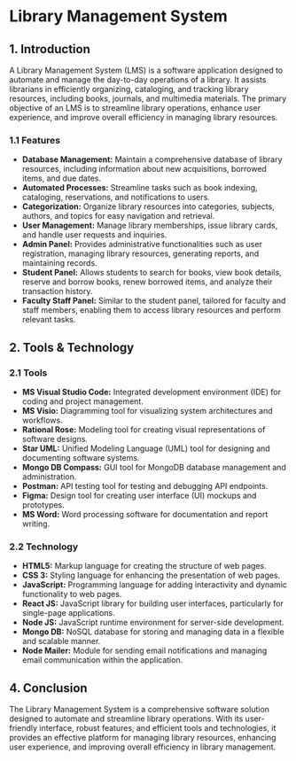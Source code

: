 # Library Management System

## 1. Introduction

A Library Management System (LMS) is a software application designed to automate and manage the day-to-day operations of a library. It assists librarians in efficiently organizing, cataloging, and tracking library resources, including books, journals, and multimedia materials. The primary objective of an LMS is to streamline library operations, enhance user experience, and improve overall efficiency in managing library resources.

### 1.1 Features

- **Database Management:** Maintain a comprehensive database of library resources, including information about new acquisitions, borrowed items, and due dates.
- **Automated Processes:** Streamline tasks such as book indexing, cataloging, reservations, and notifications to users.
- **Categorization:** Organize library resources into categories, subjects, authors, and topics for easy navigation and retrieval.
- **User Management:** Manage library memberships, issue library cards, and handle user requests and inquiries.
- **Admin Panel:** Provides administrative functionalities such as user registration, managing library resources, generating reports, and maintaining records.
- **Student Panel:** Allows students to search for books, view book details, reserve and borrow books, renew borrowed items, and analyze their transaction history.
- **Faculty Staff Panel:** Similar to the student panel, tailored for faculty and staff members, enabling them to access library resources and perform relevant tasks.

## 2. Tools & Technology

### 2.1 Tools

- **MS Visual Studio Code:** Integrated development environment (IDE) for coding and project management.
- **MS Visio:** Diagramming tool for visualizing system architectures and workflows.
- **Rational Rose:** Modeling tool for creating visual representations of software designs.
- **Star UML:** Unified Modeling Language (UML) tool for designing and documenting software systems.
- **Mongo DB Compass:** GUI tool for MongoDB database management and administration.
- **Postman:** API testing tool for testing and debugging API endpoints.
- **Figma:** Design tool for creating user interface (UI) mockups and prototypes.
- **MS Word:** Word processing software for documentation and report writing.

### 2.2 Technology

- **HTML5:** Markup language for creating the structure of web pages.
- **CSS 3:** Styling language for enhancing the presentation of web pages.
- **JavaScript:** Programming language for adding interactivity and dynamic functionality to web pages.
- **React JS:** JavaScript library for building user interfaces, particularly for single-page applications.
- **Node JS:** JavaScript runtime environment for server-side development.
- **Mongo DB:** NoSQL database for storing and managing data in a flexible and scalable manner.
- **Node Mailer:** Module for sending email notifications and managing email communication within the application.

## 4. Conclusion

The Library Management System is a comprehensive software solution designed to automate and streamline library operations. With its user-friendly interface, robust features, and efficient tools and technologies, it provides an effective platform for managing library resources, enhancing user experience, and improving overall efficiency in library management.


